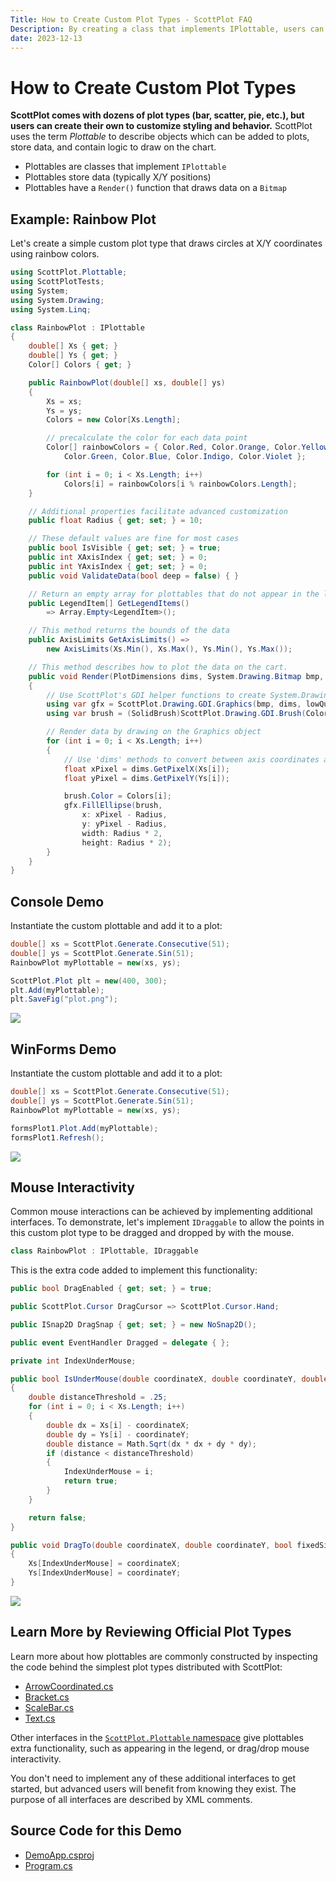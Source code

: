 ```yaml
---
Title: How to Create Custom Plot Types - ScottPlot FAQ
Description: By creating a class that implements IPlottable, users can create custom plot types and have full control over styling and data management.
date: 2023-12-13
---
```


# How to Create Custom Plot Types

**ScottPlot comes with dozens of plot types (bar, scatter, pie, etc.), but users can create their own to customize styling and behavior.** ScottPlot uses the term _Plottable_ to describe objects which can be added to plots, store data, and contain logic to draw on the chart. 

* Plottables are classes that implement `IPlottable`
* Plottables store data (typically X/Y positions)
* Plottables have a `Render()` function that draws data on a `Bitmap`

## Example: Rainbow Plot

Let's create a simple custom plot type that draws circles at X/Y coordinates using rainbow colors.

```cs
using ScottPlot.Plottable;
using ScottPlotTests;
using System;
using System.Drawing;
using System.Linq;

class RainbowPlot : IPlottable
{
    double[] Xs { get; }
    double[] Ys { get; }
    Color[] Colors { get; }

    public RainbowPlot(double[] xs, double[] ys)
    {
        Xs = xs;
        Ys = ys;
        Colors = new Color[Xs.Length];

        // precalculate the color for each data point
        Color[] rainbowColors = { Color.Red, Color.Orange, Color.Yellow,
            Color.Green, Color.Blue, Color.Indigo, Color.Violet };

        for (int i = 0; i < Xs.Length; i++)
            Colors[i] = rainbowColors[i % rainbowColors.Length];
    }

    // Additional properties facilitate advanced customization
    public float Radius { get; set; } = 10;

    // These default values are fine for most cases
    public bool IsVisible { get; set; } = true;
    public int XAxisIndex { get; set; } = 0;
    public int YAxisIndex { get; set; } = 0;
    public void ValidateData(bool deep = false) { }

    // Return an empty array for plottables that do not appear in the legend
    public LegendItem[] GetLegendItems() 
        => Array.Empty<LegendItem>(); 

    // This method returns the bounds of the data
    public AxisLimits GetAxisLimits() =>
        new AxisLimits(Xs.Min(), Xs.Max(), Ys.Min(), Ys.Max());

    // This method describes how to plot the data on the cart.
    public void Render(PlotDimensions dims, System.Drawing.Bitmap bmp, bool lowQuality = false)
    {
        // Use ScottPlot's GDI helper functions to create System.Drawing objects
        using var gfx = ScottPlot.Drawing.GDI.Graphics(bmp, dims, lowQuality);
        using var brush = (SolidBrush)ScottPlot.Drawing.GDI.Brush(Color.Black);

        // Render data by drawing on the Graphics object
        for (int i = 0; i < Xs.Length; i++)
        {
            // Use 'dims' methods to convert between axis coordinates and pixel positions
            float xPixel = dims.GetPixelX(Xs[i]);
            float yPixel = dims.GetPixelY(Ys[i]);

            brush.Color = Colors[i];
            gfx.FillEllipse(brush,
                x: xPixel - Radius,
                y: yPixel - Radius,
                width: Radius * 2,
                height: Radius * 2);
        }
    }
}
```

## Console Demo

Instantiate the custom plottable and add it to a plot:

```cs
double[] xs = ScottPlot.Generate.Consecutive(51);
double[] ys = ScottPlot.Generate.Sin(51);
RainbowPlot myPlottable = new(xs, ys);

ScottPlot.Plot plt = new(400, 300);
plt.Add(myPlottable);
plt.SaveFig("plot.png");
```

<img src="render.png" class="d-block mx-auto my-5">

## WinForms Demo

Instantiate the custom plottable and add it to a plot:

```cs
double[] xs = ScottPlot.Generate.Consecutive(51);
double[] ys = ScottPlot.Generate.Sin(51);
RainbowPlot myPlottable = new(xs, ys);

formsPlot1.Plot.Add(myPlottable);
formsPlot1.Refresh();
```

<img src="rainbow.gif" class="d-block mx-auto my-5">

## Mouse Interactivity

Common mouse interactions can be achieved by implementing additional interfaces. To demonstrate, let's implement `IDraggable` to allow the points in this custom plot type to be dragged and dropped by with the mouse. 

```cs
class RainbowPlot : IPlottable, IDraggable
```

This is the extra code added to implement this functionality:

```cs
public bool DragEnabled { get; set; } = true;

public ScottPlot.Cursor DragCursor => ScottPlot.Cursor.Hand;

public ISnap2D DragSnap { get; set; } = new NoSnap2D();

public event EventHandler Dragged = delegate { };

private int IndexUnderMouse;

public bool IsUnderMouse(double coordinateX, double coordinateY, double snapX, double snapY)
{
    double distanceThreshold = .25;
    for (int i = 0; i < Xs.Length; i++)
    {
        double dx = Xs[i] - coordinateX;
        double dy = Ys[i] - coordinateY;
        double distance = Math.Sqrt(dx * dx + dy * dy);
        if (distance < distanceThreshold)
        {
            IndexUnderMouse = i;
            return true;
        }
    }

    return false;
}

public void DragTo(double coordinateX, double coordinateY, bool fixedSize)
{
    Xs[IndexUnderMouse] = coordinateX;
    Ys[IndexUnderMouse] = coordinateY;
}
```

<img src="drag.gif" class="d-block mx-auto my-5">

## Learn More by Reviewing Official Plot Types

Learn more about how plottables are commonly constructed by inspecting the code behind the simplest plot types distributed with ScottPlot:

* [ArrowCoordinated.cs](https://github.com/ScottPlot/ScottPlot/blob/main/src/ScottPlot4/ScottPlot/Plottable/ArrowCoordinated.cs)
* [Bracket.cs](https://github.com/ScottPlot/ScottPlot/blob/main/src/ScottPlot4/ScottPlot/Plottable/Bracket.cs)
* [ScaleBar.cs](https://github.com/ScottPlot/ScottPlot/blob/main/src/ScottPlot4/ScottPlot/Plottable/ScaleBar.cs)
* [Text.cs](https://github.com/ScottPlot/ScottPlot/blob/main/src/ScottPlot4/ScottPlot/Plottable/Text.cs)

Other interfaces in the [`ScottPlot.Plottable` namespace](https://github.com/ScottPlot/ScottPlot/tree/main/src/ScottPlot4/ScottPlot/Plottable) give plottables extra functionality, such as appearing in the legend, or drag/drop mouse interactivity. 

You don't need to implement any of these additional interfaces to get started, but advanced users will benefit from knowing they exist. The purpose of all interfaces are described by XML comments.

## Source Code for this Demo

* [DemoApp.csproj](DemoApp/DemoApp.csproj)
* [Program.cs](DemoApp/Program.cs)
